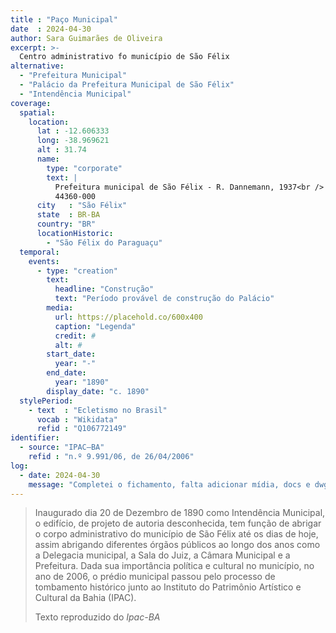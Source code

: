 ```yaml
---
title : "Paço Municipal"
date  : 2024-04-30
author: Sara Guimarães de Oliveira
excerpt: >-
  Centro administrativo fo município de São Félix
alternative:
  - "Prefeitura Municipal"
  - "Palácio da Prefeitura Municipal de São Félix"
  - "Intendência Municipal"
coverage:
  spatial:
    location:
      lat : -12.606333
      long: -38.969621
      alt : 31.74
      name:
        type: "corporate"
        text: |
          Prefeitura municipal de São Félix - R. Dannemann, 1937<br />
          44360-000
      city   : "São Félix"
      state  : BR-BA
      country: "BR"
      locationHistoric:
        - "São Félix do Paraguaçu"
  temporal:
    events:
      - type: "creation"
        text:
          headline: "Construção"
          text: "Período provável de construção do Palácio"
        media:
          url: https://placehold.co/600x400
          caption: "Legenda"
          credit: #
          alt: #
        start_date:
          year: "-"
        end_date:
          year: "1890"
        display_date: "c. 1890"
  stylePeriod:
    - text  : "Ecletismo no Brasil"
      vocab : "Wikidata"
      refid : "Q106772149"
identifier:
  - source: "IPAC–BA"
    refid : "n.º 9.991/06, de 26/04/2006"
log:
  - date: 2024-04-30
    message: "Completei o fichamento, falta adicionar mídia, docs e dwg"
---
```


> Inaugurado dia 20 de Dezembro de 1890 como Intendência Municipal, o
> edifício, de projeto de autoria desconhecida, tem função de abrigar o
> corpo administrativo do município de São Félix até os dias de hoje,
> assim abrigando diferentes órgãos públicos ao longo dos anos como a
> Delegacia municipal, a Sala do Juiz, a Câmara Municipal e a Prefeitura.
> Dada sua importância política e cultural no município, no ano de 2006, o
> prédio municipal passou pelo processo de tombamento histórico junto ao
> Instituto do Patrimônio Artístico e Cultural da Bahia (IPAC).
> 
> <footer class="figure-caption">Texto reproduzido
> do <cite>Ipac-BA</cite></footer>
